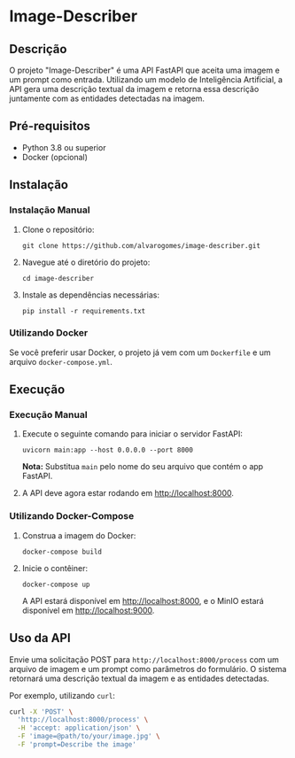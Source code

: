 # Image-Describer

## Descrição

O projeto "Image-Describer" é uma API FastAPI que aceita uma imagem e um prompt como entrada. Utilizando um modelo de Inteligência Artificial, a API gera uma descrição textual da imagem e retorna essa descrição juntamente com as entidades detectadas na imagem.

## Pré-requisitos

- Python 3.8 ou superior
- Docker (opcional)

## Instalação

### Instalação Manual

1. Clone o repositório:

   ```
   git clone https://github.com/alvarogomes/image-describer.git
   ```

2. Navegue até o diretório do projeto:

   ```
   cd image-describer
   ```

3. Instale as dependências necessárias:

   ```
   pip install -r requirements.txt
   ```

### Utilizando Docker

Se você preferir usar Docker, o projeto já vem com um `Dockerfile` e um arquivo `docker-compose.yml`.

## Execução

### Execução Manual

1. Execute o seguinte comando para iniciar o servidor FastAPI:

   ```
   uvicorn main:app --host 0.0.0.0 --port 8000
   ```

   **Nota:** Substitua `main` pelo nome do seu arquivo que contém o app FastAPI.

2. A API deve agora estar rodando em [http://localhost:8000](http://localhost:8000).

### Utilizando Docker-Compose

1. Construa a imagem do Docker:

   ```
   docker-compose build
   ```

2. Inicie o contêiner:

   ```
   docker-compose up
   ```

   A API estará disponível em [http://localhost:8000](http://localhost:8000), e o MinIO estará disponível em [http://localhost:9000](http://localhost:9000).

## Uso da API

Envie uma solicitação POST para `http://localhost:8000/process` com um arquivo de imagem e um prompt como parâmetros do formulário. O sistema retornará uma descrição textual da imagem e as entidades detectadas.

Por exemplo, utilizando `curl`:

```bash
curl -X 'POST' \
  'http://localhost:8000/process' \
  -H 'accept: application/json' \
  -F 'image=@path/to/your/image.jpg' \
  -F 'prompt=Describe the image'
```
